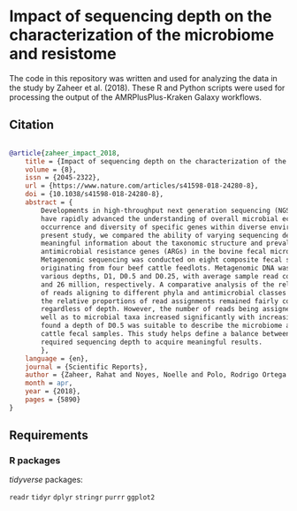 # Impact of sequencing depth on the characterization of the microbiome and resistome

The code in this repository was written and used for analyzing the data in the study by Zaheer et al. (2018).
These R and Python scripts were used for processing the output of the AMRPlusPlus-Kraken Galaxy workflows.

## Citation

```bibtex

@article{zaheer_impact_2018,
	title = {Impact of sequencing depth on the characterization of the microbiome and resistome},
	volume = {8},
	issn = {2045-2322},
	url = {https://www.nature.com/articles/s41598-018-24280-8},
	doi = {10.1038/s41598-018-24280-8},
	abstract = {
		Developments in high-throughput next generation sequencing (NGS) technology
		have rapidly advanced the understanding of overall microbial ecology as well as
		occurrence and diversity of specific genes within diverse environments. In the
		present study, we compared the ability of varying sequencing depths to generate
		meaningful information about the taxonomic structure and prevalence of
		antimicrobial resistance genes (ARGs) in the bovine fecal microbial community.
		Metagenomic sequencing was conducted on eight composite fecal samples
		originating from four beef cattle feedlots. Metagenomic DNA was sequenced to
		various depths, D1, D0.5 and D0.25, with average sample read counts of 117, 59
		and 26 million, respectively. A comparative analysis of the relative abundance
		of reads aligning to different phyla and antimicrobial classes indicated that
		the relative proportions of read assignments remained fairly constant
		regardless of depth. However, the number of reads being assigned to ARGs as
		well as to microbial taxa increased significantly with increasing depth. We
		found a depth of D0.5 was suitable to describe the microbiome and resistome of
		cattle fecal samples. This study helps define a balance between cost and
		required sequencing depth to acquire meaningful results.
		}, 
	language = {en},
	journal = {Scientific Reports}, 
	author = {Zaheer, Rahat and Noyes, Noelle and Polo, Rodrigo Ortega and Cook, Shaun R. and Marinier, Eric and Domselaar, Gary Van and Belk, Keith E. and Morley, Paul S. and McAllister, Tim A.},
	month = apr,
	year = {2018},
	pages = {5890}
}
```

## Requirements

### R packages

_tidyverse_ packages:

`readr`
`tidyr`
`dplyr`
`stringr`
`purrr`
`ggplot2`


